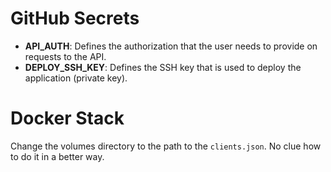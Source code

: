 # GitHub Secrets

- **API_AUTH**: Defines the authorization that the user needs to provide on requests to the API.
- **DEPLOY_SSH_KEY**: Defines the SSH key that is used to deploy the application (private key).

# Docker Stack

Change the volumes directory to the path to the `clients.json`. No clue how to do it in a better way.
